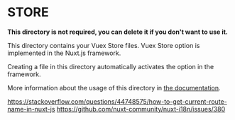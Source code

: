 # STORE

**This directory is not required, you can delete it if you don't want to use it.**

This directory contains your Vuex Store files.
Vuex Store option is implemented in the Nuxt.js framework.

Creating a file in this directory automatically activates the option in the framework.

More information about the usage of this directory in [the documentation](https://nuxtjs.org/guide/vuex-store).

https://stackoverflow.com/questions/44748575/how-to-get-current-route-name-in-nuxt-js
https://github.com/nuxt-community/nuxt-i18n/issues/380

